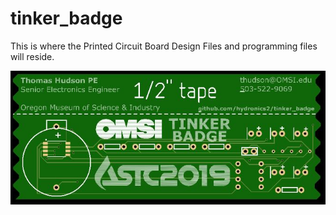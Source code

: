 # tinker_badge

This is where the Printed Circuit Board Design Files and programming files will reside.


![alt text](https://github.com/hydronics2/tinker_badge/blob/master/images/tinker_badge_back.JPG)

